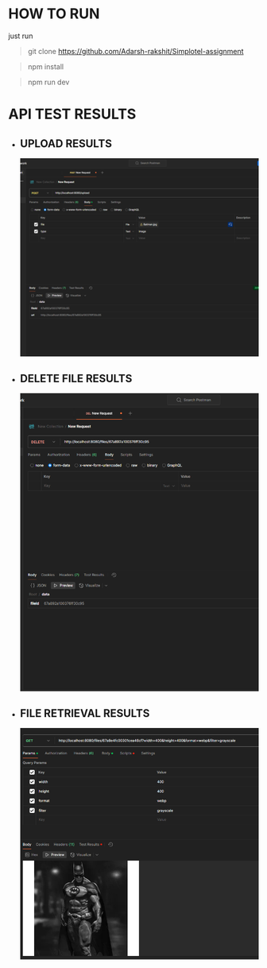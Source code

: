 # HOW TO RUN 
just run 
> git clone https://github.com/Adarsh-rakshit/Simplotel-assignment

>npm install

>npm run dev



# API TEST RESULTS

- ## UPLOAD RESULTS
    ![alt text](screenshots/upload.png "Description goes here")

- ## DELETE FILE RESULTS
    ![alt text](screenshots/deleteController.png "Description goes here")

- ## FILE RETRIEVAL RESULTS
    ![alt text](screenshots/FileRetrieval.png "Description goes here")